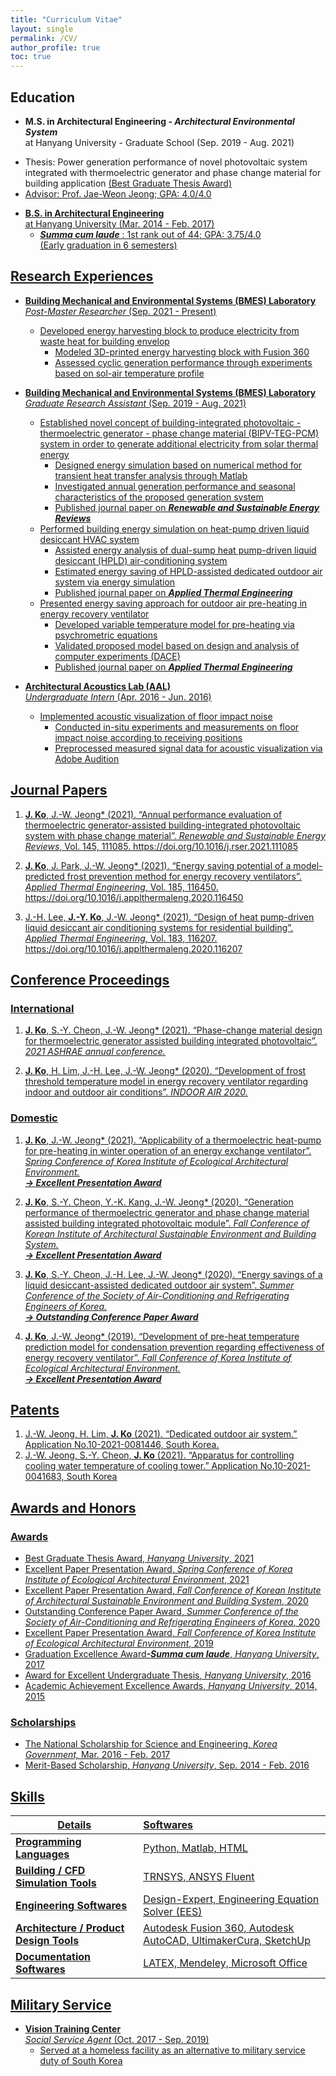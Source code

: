 ```yaml
---
title: "Curriculum Vitae"
layout: single
permalink: /CV/
author_profile: true
toc: true
---
```


## Education

- **M.S. in Architectural Engineering *- Architectural Environmental System***<br/>at Hanyang University - Graduate School (Sep. 2019 - Aug. 2021)

* Thesis: Power generation performance of novel photovoltaic system integrated with thermoelectric generator and phase change material for building application <u>(Best Graduate Thesis Award)<u>
* Advisor: Prof. Jae-Weon Jeong; GPA: 4.0/4.0

- **B.S. in Architectural Engineering**<br/>at Hanyang University (Mar. 2014 - Feb. 2017)
  - ***Summa cum laude*** : 1st rank out of 44; GPA: 3.75/4.0 <br/><u>(Early graduation in 6 semesters)</u>

## Research Experiences
- **Building Mechanical and Environmental Systems (BMES) Laboratory** <br/>*Post-Master Researcher* (Sep. 2021 - Present)
  - Developed <u>energy harvesting block</u> to produce electricity from waste heat for building envelop
    - Modeled 3D-printed energy harvesting block with Fusion 360
    - Assessed cyclic generation performance through experiments based on sol-air temperature profile 

- **Building Mechanical and Environmental Systems (BMES) Laboratory**<br/>  *Graduate Research Assistant* (Sep. 2019 - Aug. 2021)
  - Established novel concept of <u>building-integrated photovoltaic - thermoelectric generator - phase change material 
    (BIPV-TEG-PCM) system </u>in order to generate additional electricity from solar thermal energy
    - Designed energy simulation based on numerical method for transient heat transfer analysis through Matlab
    - Investigated annual generation performance and seasonal characteristics of the proposed generation system
    - Published journal paper on ***Renewable and Sustainable Energy Reviews***
  - Performed building energy simulation on <u>heat-pump driven liquid desiccant HVAC system</u>
    - Assisted energy analysis of dual-sump heat pump-driven liquid desiccant (HPLD) air-conditioning system
    - Estimated energy saving of HPLD-assisted dedicated outdoor air system via energy simulation
    - Published journal paper on ***Applied Thermal Engineering***
  - Presented energy saving approach for <u>outdoor air pre-heating in energy recovery ventilator</u>
    - Developed variable temperature model for pre-heating via psychrometric equations
    - Validated proposed model based on design and analysis of computer experiments (DACE)
    - Published journal paper on ***Applied Thermal Engineering***

- **Architectural Acoustics Lab (AAL)**<br/>  *Undergraduate Intern* (Apr. 2016 - Jun. 2016)
  - Implemented <u>acoustic visualization of floor impact noise </u>
    - Conducted in-situ experiments and measurements on floor impact noise according to receiving positions
    - Preprocessed measured signal data for acoustic visualization via Adobe Audition


## Journal Papers

1. **J. Ko**, J.-W. Jeong* (2021). “Annual performance evaluation of thermoelectric generator-assisted building-integrated photovoltaic system with phase change material”. *Renewable and Sustainable Energy Reviews*, 
    Vol. 145, 111085. <https://doi.org/10.1016/j.rser.2021.111085>

2. **J. Ko**, J. Park, J.-W. Jeong* (2021). “Energy saving potential of a model-predicted frost prevention method for energy recovery ventilators”. *Applied Thermal Engineering*, Vol. 185, 116450. <https://doi.org/10.1016/j.applthermaleng.2020.116450>

3. J.-H. Lee, **J.-Y. Ko**, J.-W. Jeong* (2021). “Design of heat pump-driven liquid desiccant air conditioning systems for residential building”. *Applied Thermal Engineering*, Vol. 183, 116207. <https://doi.org/10.1016/j.applthermaleng.2020.116207>

## Conference Proceedings

### International

1. **J. Ko**, S.-Y. Cheon, J.-W. Jeong* (2021). “Phase-change material design for thermoelectric generator assisted building integrated photovoltaic”. *2021 ASHRAE annual conference.*

2. **J. Ko**, H. Lim, J.-H. Lee, J.-W. Jeong* (2020). “Development of frost threshold temperature model in energy recovery ventilator regarding indoor and outdoor air conditions”. *INDOOR AIR 2020.*

### Domestic

1. **J. Ko**, J.-W. Jeong* (2021). “Applicability of a thermoelectric heat-pump for pre-heating in winter operation of an energy exchange ventilator”. *Spring Conference of Korea Institute of Ecological Architectural Environment.* <br/>***<u>-> Excellent Presentation Award</u>***

2. **J. Ko**, S.-Y. Cheon, Y.-K. Kang, J.-W. Jeong* (2020). “Generation performance of thermoelectric generator and phase change material assisted building integrated photovoltaic module”. *Fall Conference of Korean Institute of Architectural Sustainable Environment and Building System.*<br/>***<u>-> Excellent Presentation Award</u>***

3. **J. Ko**, S.-Y. Cheon, J.-H. Lee, J.-W. Jeong* (2020). “Energy savings of a liquid desiccant-assisted dedicated outdoor air system”. *Summer Conference of the Society of Air-Conditioning and Refrigerating Engineers of Korea.*<br/>***<u>-> Outstanding Conference Paper Award</u>***

4. **J. Ko**, J.-W. Jeong* (2019). “Development of pre-heat temperature prediction model for condensation prevention regarding effectiveness of energy recovery ventilator”. *Fall Conference of Korea Institute of Ecological Architectural Environment.* <br/>***<u>-> Excellent Presentation Award</u>***

   

## Patents

1. J.-W. Jeong, H. Lim, **J. Ko** (2021). “Dedicated outdoor air system.” Application No.10-2021-0081446, South Korea.
2. J.-W. Jeong, S.-Y. Cheon, **J. Ko** (2021). “Apparatus for controlling cooling water temperature of cooling tower.” Application No.10-2021-0041683, South Korea



## Awards and Honors

### Awards

- <u>Best Graduate Thesis Award</u>, *Hanyang University*, 2021
- <u>Excellent Paper Presentation Award</u>, *Spring Conference of Korea Institute of Ecological Architectural Environment*, 2021
- <u>Excellent Paper Presentation Award</u>, *Fall Conference of Korean Institute of Architectural Sustainable Environment and Building System*, 2020
- <u>Outstanding Conference Paper Award</u>, *Summer Conference of the Society of Air-Conditioning and Refrigerating Engineers of Korea*, 2020
- <u>Excellent Paper Presentation Award</u>, *Fall Conference of Korea Institute of Ecological Architectural Environment*, 2019
- <u>Graduation Excellence Award</u>***<u>-Summa cum laude</u>***, *Hanyang University*, 2017
- <u>Award for Excellent Undergraduate Thesis</u>, *Hanyang University*, 2016
- <u>Academic Achievement Excellence Awards</u>, *Hanyang University*, 2014, 2015

### Scholarships

- <u>The National Scholarship for Science and Engineering</u>, *Korea Government,* Mar. 2016 - Feb. 2017
- <u>Merit-Based Scholarship</u>, *Hanyang University*, Sep. 2014 - Feb. 2016



## Skills

| Details                                  | Softwares                                                    |
| ---------------------------------------- | :----------------------------------------------------------- |
| **Programming  Languages**               | Python, Matlab, HTML                                         |
| **Building / CFD  Simulation Tools**     | TRNSYS, ANSYS Fluent                                         |
| **Engineering  Softwares**               | Design-Expert, Engineering  Equation Solver (EES)            |
| **Architecture /  Product Design Tools** | Autodesk Fusion 360, Autodesk  AutoCAD, UltimakerCura, SketchUp |
| **Documentation Softwares**              | LATEX, Mendeley, Microsoft Office                            |

## Military Service

- **Vision Training Center**<br/>  *Social Service Agent* (Oct. 2017 - Sep. 2019)
  - Served at a homeless facility as an alternative to military  service duty of South Korea  
